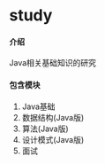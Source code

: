 # study

#### 介绍
Java相关基础知识的研究

#### 包含模块

1. Java基础
2. 数据结构(Java版)
3. 算法(Java版)
4. 设计模式(Java版)
5. 面试